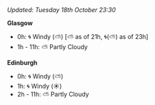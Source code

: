 *Updated: Tuesday 18th October 23:30*

**Glasgow**

* 0h: :cyclone: Windy (:partly_sunny:) [:partly_sunny: as of 21h, :cyclone:(:partly_sunny:) as of 23h]
* 1h - 11h: :partly_sunny: Partly Cloudy

**Edinburgh**

* 0h: :cyclone: Windy (:partly_sunny:)
* 1h: :cyclone: Windy (:sunny:)
* 2h - 11h: :partly_sunny: Partly Cloudy

